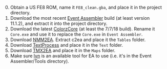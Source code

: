 0) Obtain a US FE8 ROM, name it `FE8_clean.gba`, and place it in the project directory.
1) Download the most recent [Event Assembler](http://feuniverse.us/t/event-assembler/1749?u=crazycolorz5) build (at
least version 11.1.2), and extract it into the project directory.
2) Download the latest [ColorzCore](http://feuniverse.us/t/colorzcore/3970?u=crazycolorz5) (at least the 7/7/18 build).
Rename it `Core.exe` and use it to replace the `Core.exe` in `Event Assembler`.
3) Download [NMM2EA](http://feuniverse.us/t/nmm2csv-edit-tables-with-excel-instead-of-nightmare-updated-to-v1-0/1748?u=crazycolorz5). Extract c2ea and place it the `Tables` folder.
4) Download [TextProcess](http://feuniverse.us/t/text-processor-for-use-with-ea-v10-1-updated-to-v2-1/1776?u=crazycolorz5) and place it in the `Text` folder.
5) Download [TMX2EA](http://feuniverse.us/t/tmx2ea-v2-0-released-insert-tiled-maps-using-event-assembler/1830?u=crazycolorz5) and place it in the `Maps` folder.
6) Make sure [lyn](http://feuniverse.us/t/ea-asm-tool-lyn-elf2ea-if-you-will/2986?u=crazycolorz5) is an available tool for EA to use (i.e. it's in the Event Assembler/Tools directory).

